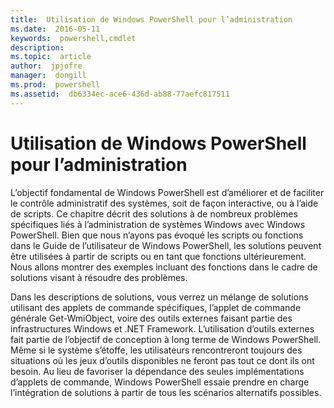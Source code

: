 ```yaml
---
title:  Utilisation de Windows PowerShell pour l’administration
ms.date:  2016-05-11
keywords:  powershell,cmdlet
description:  
ms.topic:  article
author:  jpjofre
manager:  dongill
ms.prod:  powershell
ms.assetid:  db6334ec-ace6-436d-ab88-77aefc817511
---
```


# Utilisation de Windows PowerShell pour l’administration
L’objectif fondamental de Windows PowerShell est d’améliorer et de faciliter le contrôle administratif des systèmes, soit de façon interactive, ou à l’aide de scripts. Ce chapitre décrit des solutions à de nombreux problèmes spécifiques liés à l’administration de systèmes Windows avec Windows PowerShell. Bien que nous n’ayons pas évoqué les scripts ou fonctions dans le Guide de l’utilisateur de Windows PowerShell, les solutions peuvent être utilisées à partir de scripts ou en tant que fonctions ultérieurement. Nous allons montrer des exemples incluant des fonctions dans le cadre de solutions visant à résoudre des problèmes.

Dans les descriptions de solutions, vous verrez un mélange de solutions utilisant des applets de commande spécifiques, l’applet de commande générale Get-WmiObject, voire des outils externes faisant partie des infrastructures Windows et .NET Framework. L’utilisation d’outils externes fait partie de l’objectif de conception à long terme de Windows PowerShell. Même si le système s’étoffe, les utilisateurs rencontreront toujours des situations où les jeux d’outils disponibles ne feront pas tout ce dont ils ont besoin. Au lieu de favoriser la dépendance des seules implémentations d’applets de commande, Windows PowerShell essaie prendre en charge l’intégration de solutions à partir de tous les scénarios alternatifs possibles.



<!--HONumber=May16_HO2-->


